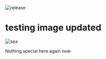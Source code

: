 ![release](https://github.com/OKiMaureen/test/actions/workflows/release.yml/badge.svg)

# testing image updated
![sea](./sea.png)

Nothing special here again now

